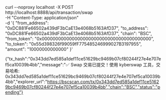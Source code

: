 curl --noproxy localhost -X POST http://localhost:8888/api/transaction/swap \
-H "Content-Type: application/json" \
-d '{
"from_address": "0xDC881Fe66502a439dF3bCaE13e4068b5163AfD37",
"to_address": "0xDC881Fe66502a439dF3bCaE13e4068b5163AfD37",
"chain": "BSC",
"from_token": "0x0000000000000000000000000000000000000000",
"to_token": "0x55d398326f99059fF775485246999027B3197955",
"amount": "10000000000000"
}'

{"tx_hash":"0x343dd7ed585a1def11ce51629bc9469b07cf80244f27e4e707ef5ca10039b4bb","message":"✅ Swap 交易已提交！使用 kyberswap 工具，交易哈希: 0x343dd7ed585a1def11ce51629bc9469b07cf80244f27e4e707ef5ca10039b4bb","explorer_url":"https://bscscan.com/tx/0x343dd7ed585a1def11ce51629bc9469b07cf80244f27e4e707ef5ca10039b4bb","chain":"BSC","status":"pending"}